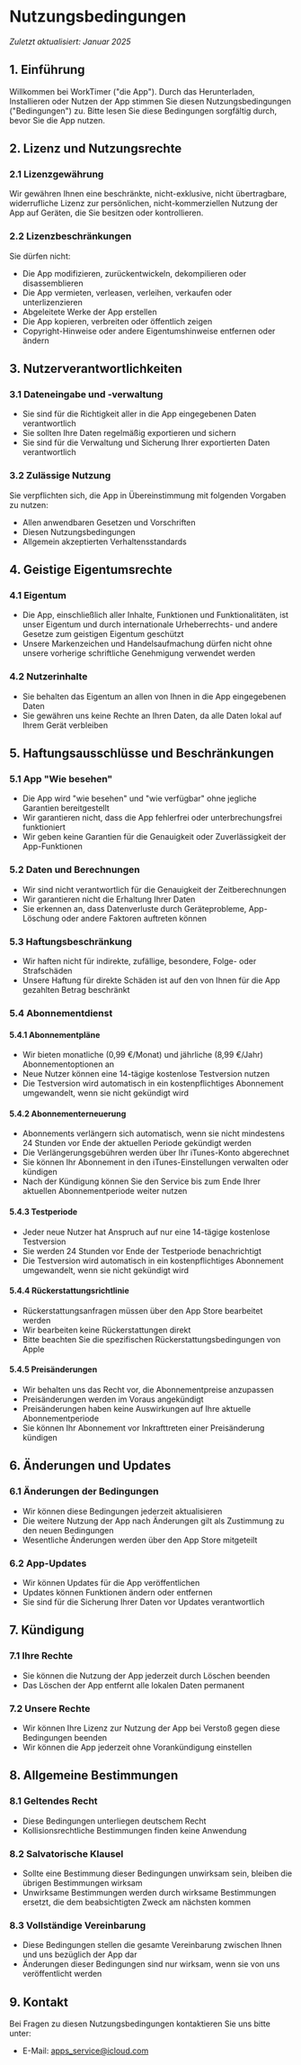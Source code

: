 # Nutzungsbedingungen

*Zuletzt aktualisiert: Januar 2025*

## 1. Einführung

Willkommen bei WorkTimer ("die App"). Durch das Herunterladen, Installieren oder Nutzen der App stimmen Sie diesen Nutzungsbedingungen ("Bedingungen") zu. Bitte lesen Sie diese Bedingungen sorgfältig durch, bevor Sie die App nutzen.

## 2. Lizenz und Nutzungsrechte

### 2.1 Lizenzgewährung
Wir gewähren Ihnen eine beschränkte, nicht-exklusive, nicht übertragbare, widerrufliche Lizenz zur persönlichen, nicht-kommerziellen Nutzung der App auf Geräten, die Sie besitzen oder kontrollieren.

### 2.2 Lizenzbeschränkungen
Sie dürfen nicht:
- Die App modifizieren, zurückentwickeln, dekompilieren oder disassemblieren
- Die App vermieten, verleasen, verleihen, verkaufen oder unterlizenzieren
- Abgeleitete Werke der App erstellen
- Die App kopieren, verbreiten oder öffentlich zeigen
- Copyright-Hinweise oder andere Eigentumshinweise entfernen oder ändern

## 3. Nutzerverantwortlichkeiten

### 3.1 Dateneingabe und -verwaltung
- Sie sind für die Richtigkeit aller in die App eingegebenen Daten verantwortlich
- Sie sollten Ihre Daten regelmäßig exportieren und sichern
- Sie sind für die Verwaltung und Sicherung Ihrer exportierten Daten verantwortlich

### 3.2 Zulässige Nutzung
Sie verpflichten sich, die App in Übereinstimmung mit folgenden Vorgaben zu nutzen:
- Allen anwendbaren Gesetzen und Vorschriften
- Diesen Nutzungsbedingungen
- Allgemein akzeptierten Verhaltensstandards

## 4. Geistige Eigentumsrechte

### 4.1 Eigentum
- Die App, einschließlich aller Inhalte, Funktionen und Funktionalitäten, ist unser Eigentum und durch internationale Urheberrechts- und andere Gesetze zum geistigen Eigentum geschützt
- Unsere Markenzeichen und Handelsaufmachung dürfen nicht ohne unsere vorherige schriftliche Genehmigung verwendet werden

### 4.2 Nutzerinhalte
- Sie behalten das Eigentum an allen von Ihnen in die App eingegebenen Daten
- Sie gewähren uns keine Rechte an Ihren Daten, da alle Daten lokal auf Ihrem Gerät verbleiben

## 5. Haftungsausschlüsse und Beschränkungen

### 5.1 App "Wie besehen"
- Die App wird "wie besehen" und "wie verfügbar" ohne jegliche Garantien bereitgestellt
- Wir garantieren nicht, dass die App fehlerfrei oder unterbrechungsfrei funktioniert
- Wir geben keine Garantien für die Genauigkeit oder Zuverlässigkeit der App-Funktionen

### 5.2 Daten und Berechnungen
- Wir sind nicht verantwortlich für die Genauigkeit der Zeitberechnungen
- Wir garantieren nicht die Erhaltung Ihrer Daten
- Sie erkennen an, dass Datenverluste durch Geräteprobleme, App-Löschung oder andere Faktoren auftreten können

### 5.3 Haftungsbeschränkung
- Wir haften nicht für indirekte, zufällige, besondere, Folge- oder Strafschäden
- Unsere Haftung für direkte Schäden ist auf den von Ihnen für die App gezahlten Betrag beschränkt

### 5.4 Abonnementdienst

#### 5.4.1 Abonnementpläne
- Wir bieten monatliche (0,99 €/Monat) und jährliche (8,99 €/Jahr) Abonnementoptionen an
- Neue Nutzer können eine 14-tägige kostenlose Testversion nutzen
- Die Testversion wird automatisch in ein kostenpflichtiges Abonnement umgewandelt, wenn sie nicht gekündigt wird

#### 5.4.2 Abonnementerneuerung
- Abonnements verlängern sich automatisch, wenn sie nicht mindestens 24 Stunden vor Ende der aktuellen Periode gekündigt werden
- Die Verlängerungsgebühren werden über Ihr iTunes-Konto abgerechnet
- Sie können Ihr Abonnement in den iTunes-Einstellungen verwalten oder kündigen
- Nach der Kündigung können Sie den Service bis zum Ende Ihrer aktuellen Abonnementperiode weiter nutzen

#### 5.4.3 Testperiode
- Jeder neue Nutzer hat Anspruch auf nur eine 14-tägige kostenlose Testversion
- Sie werden 24 Stunden vor Ende der Testperiode benachrichtigt
- Die Testversion wird automatisch in ein kostenpflichtiges Abonnement umgewandelt, wenn sie nicht gekündigt wird

#### 5.4.4 Rückerstattungsrichtlinie
- Rückerstattungsanfragen müssen über den App Store bearbeitet werden
- Wir bearbeiten keine Rückerstattungen direkt
- Bitte beachten Sie die spezifischen Rückerstattungsbedingungen von Apple

#### 5.4.5 Preisänderungen
- Wir behalten uns das Recht vor, die Abonnementpreise anzupassen
- Preisänderungen werden im Voraus angekündigt
- Preisänderungen haben keine Auswirkungen auf Ihre aktuelle Abonnementperiode
- Sie können Ihr Abonnement vor Inkrafttreten einer Preisänderung kündigen

## 6. Änderungen und Updates

### 6.1 Änderungen der Bedingungen
- Wir können diese Bedingungen jederzeit aktualisieren
- Die weitere Nutzung der App nach Änderungen gilt als Zustimmung zu den neuen Bedingungen
- Wesentliche Änderungen werden über den App Store mitgeteilt

### 6.2 App-Updates
- Wir können Updates für die App veröffentlichen
- Updates können Funktionen ändern oder entfernen
- Sie sind für die Sicherung Ihrer Daten vor Updates verantwortlich

## 7. Kündigung

### 7.1 Ihre Rechte
- Sie können die Nutzung der App jederzeit durch Löschen beenden
- Das Löschen der App entfernt alle lokalen Daten permanent

### 7.2 Unsere Rechte
- Wir können Ihre Lizenz zur Nutzung der App bei Verstoß gegen diese Bedingungen beenden
- Wir können die App jederzeit ohne Vorankündigung einstellen

## 8. Allgemeine Bestimmungen

### 8.1 Geltendes Recht
- Diese Bedingungen unterliegen deutschem Recht
- Kollisionsrechtliche Bestimmungen finden keine Anwendung

### 8.2 Salvatorische Klausel
- Sollte eine Bestimmung dieser Bedingungen unwirksam sein, bleiben die übrigen Bestimmungen wirksam
- Unwirksame Bestimmungen werden durch wirksame Bestimmungen ersetzt, die dem beabsichtigten Zweck am nächsten kommen

### 8.3 Vollständige Vereinbarung
- Diese Bedingungen stellen die gesamte Vereinbarung zwischen Ihnen und uns bezüglich der App dar
- Änderungen dieser Bedingungen sind nur wirksam, wenn sie von uns veröffentlicht werden

## 9. Kontakt

Bei Fragen zu diesen Nutzungsbedingungen kontaktieren Sie uns bitte unter:
- E-Mail: apps_service@icloud.com 